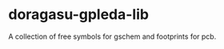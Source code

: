 doragasu-gpleda-lib
===================

A collection of free symbols for gschem and footprints for pcb.
